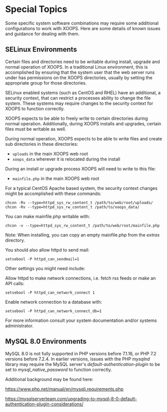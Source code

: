 # Special Topics

Some specific system software combinations may require some additional configurations to work
 with XOOPS. Here are some details of known issues and guidance for dealing with them.

## SELinux Environments

Certain files and directories need to be writable during install, upgrade and normal operation
of XOOPS. In a traditional Linux environment, this is accomplished by ensuring that the
system user that the web server runs under has permissions on the XOOPS directories, usually by 
setting the appropriate group for those directories.

SELinux enabled systems (such as CentOS and RHEL) have an additional, a security context, that
can restrict a processes ability to change the file system. These systems may require 
changes to the security context for XOOPS to function correctly.

XOOPS expects to be able to freely write to certain directories during normal operation. 
Additionally, during XOOPS installs and upgrades, certain files must be writable as well.
 
During normal operation, XOOPS expects to be able to write files and create sub directories 
in these directories:

- `uploads` in the main XOOPS web root
- `xoops_data` wherever it is relocated during the install

During an install or upgrade process XOOPS will need to write to this file:

- `mainfile.php` in the main XOOPS web root

For a typical CentOS Apache based system, the security context changes might be 
accomplished with these commands:

```
chcon -Rv --type=httpd_sys_rw_content_t /path/to/web/root/uploads/
chcon -Rv --type=httpd_sys_rw_content_t /path/to/xoops_data/
```

You can make mainfile.php writable with:

```
chcon -v --type=httpd_sys_rw_content_t /path/to/web/root/mainfile.php
```

Note: When installing, you can copy an empty mainfile.php from the *extras* directory.

You should also allow httpd to send mail:

```
setsebool -P httpd_can_sendmail=1
```

Other settings you might need include:

Allow httpd to make network connections, i.e. fetch rss feeds or make an API calls:

```
setsebool -P httpd_can_network_connect 1
```

Enable network connection to a database with:

```
setsebool -P httpd_can_network_connect_db=1
```

For more information consult your system documentation and/or systems administrator.

## MySQL 8.0 Environments

MySQL 8.0 is not fully supported in PHP versions before 7.1.16, or PHP 7.2 versions before 7.2.4. In earlier versions, 
issues with the  PHP *mysqlnd* library may require the MySQL server's *default-authentication-plugin* to be set to 
*mysql_native_password* to function correctly.
 
Additional background may be found here: 

https://www.php.net/manual/en/mysqli.requirements.php

https://mysqlserverteam.com/upgrading-to-mysql-8-0-default-authentication-plugin-considerations/